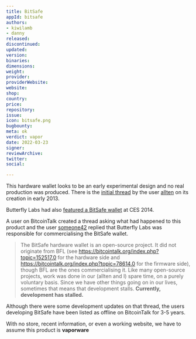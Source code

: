 ```yaml
---
title: BitSafe
appId: bitsafe
authors:
- kiwilamb
- danny
released: 
discontinued: 
updated: 
version: 
binaries: 
dimensions: 
weight: 
provider: 
providerWebsite: 
website: 
shop: 
country: 
price: 
repository: 
issue: 
icon: bitsafe.png
bugbounty: 
meta: ok
verdict: vapor
date: 2022-03-23
signer: 
reviewArchive: 
twitter: 
social: 

---
```


This hardware wallet looks to be an early experimental design and no real production was produced.
There is the [initial thread](https://bitcointalk.org/index.php?topic=152517.0) by the user [allten](https://bitcointalk.org/index.php?action=profile;u=29418) on its creation in early 2013.

Butterfly Labs had also [featured a BitSafe wallet](https://www.youtube.com/watch?v=QA9IUzWbjD0) at CES 2014. 

A user on BitcoinTalk created a thread asking what had happened to this product and the user [someone42](https://bitcointalk.org/index.php?topic=307982.msg3304325#msg3304325) replied that Butterfly Labs was responsible for commercialising the BitSafe wallet.

> The BitSafe hardware wallet is an open-source project. It did not originate from BFL (see https://bitcointalk.org/index.php?topic=152517.0 for the hardware side and https://bitcointalk.org/index.php?topic=78614.0 for the firmware side), though BFL are the ones commercialising it. Like many open-source projects, work was done in our (allten and I) spare time, on a purely voluntary basis. Since we have other things going on in our lives, sometimes that means that development stalls. **Currently, development has stalled.**

Although there were some development updates on that thread, the users developing BitSafe have been listed as offline on BitcoinTalk for 3-5 years.

With no store, recent information, or even a working website, we have to assume this product is **vaporware**